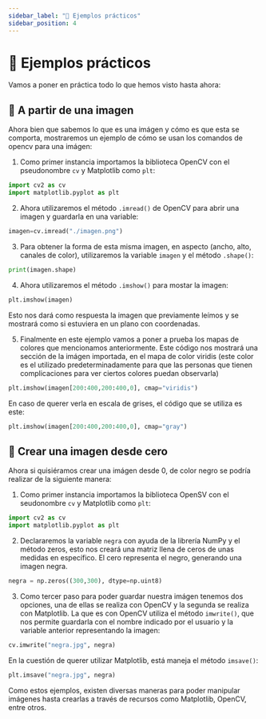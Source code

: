 ```yaml
---
sidebar_label: "📝 Ejemplos prácticos"
sidebar_position: 4
---
```


# 📝 Ejemplos prácticos

Vamos a poner en práctica todo lo que hemos visto hasta ahora:

## 🌳 A partir de una imagen

Ahora bien que sabemos lo que es una imágen y cómo es que esta se comporta, mostraremos un ejemplo de cómo se usan los comandos de opencv para una imágen:

1. Como primer instancia importamos la biblioteca OpenCV con el pseudonombre `cv` y Matplotlib como `plt`:

```python title="Importar OpenCV y Matplotlib"
import cv2 as cv
import matplotlib.pyplot as plt
```

2. Ahora utilizaremos el método `.imread()` de OpenCV para abrir una imagen y guardarla en una variable:

```python title="Leer una imagen y guardarle en memoria"
imagen=cv.imread("./imagen.png")
```

3. Para obtener la forma de esta misma imagen, en aspecto (ancho, alto, canales de color), utilizaremos la variable `imagen` y el método `.shape()`:

```python title="Imprimir la forma de la imagen"
print(imagen.shape)
```

4. Ahora utilizaremos el método `.imshow()` para mostar la imagen:

```python title="Mostrar la imagen"
plt.imshow(imagen)
```

Esto nos dará como respuesta la imagen que previamente leímos y se mostrará como si estuviera en un plano con coordenadas.

5. Finalmente en este ejemplo vamos a poner a prueba los mapas de colores que mencionamos anteriormente. Este código nos mostrará una sección de la imágen importada, en el mapa de color viridis (este color es el utilizado predeterminadamente para que las personas que tienen complicaciones para ver ciertos colores puedan observarla)

```python title="Mostrar un pedazo de la imagen en el mapa de color viridis"
plt.imshow(imagen[200:400,200:400,0], cmap="viridis")
```

En caso de querer verla en escala de grises, el código que se utiliza es este:

```python title="Mostrar un pedazo de la imagen en el mapa de color escala de grises"
plt.imshow(imagen[200:400,200:400,0], cmap="gray")
```

## 🌱 Crear una imagen desde cero

Ahora si quisiéramos crear una imágen desde 0, de color negro se podría realizar de la siguiente manera:

1. Como primer instancia importamos la biblioteca OpenSV con el seudonombre `cv` y Matplotlib como `plt`:

```python title="Importar OpenCV y Matplotlib"
import cv2 as cv
import matplotlib.pyplot as plt
```

2. Declararemos la variable `negra` con ayuda de la librería NumPy y el método zeros, esto nos creará una matriz llena de ceros de unas medidas en específico. El cero representa el negro, generando una imagen negra.

```python title="Crear una matriz llena de ceros"
negra = np.zeros((300,300), dtype=np.uint8)
```

3. Como tercer paso para poder guardar nuestra imágen tenemos dos opciones, una de ellas se realiza con OpenCV y la segunda se realiza con Matplotlib. La que es con OpenCV utiliza el método `imwrite()`, que nos permite guardarla con el nombre indicado por el usuario y la variable anterior representando la imagen:

```python title="Guardar la imagen en el disco por medio de OpenCV"
cv.imwrite("negra.jpg", negra)
```

En la cuestión de querer utilizar Matplotlib, está maneja el método `imsave()`:

```python title="Guardar la imagen en el disco por medio de Matplotlib"
plt.imsave("negra.jpg", negra)
```

Como estos ejemplos, existen diversas maneras para poder manipular imágenes hasta crearlas a través de recursos como Matplotlib, OpenCV, entre otros.
